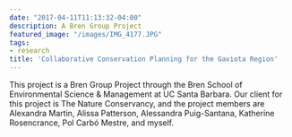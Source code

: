 ```yaml
---
date: "2017-04-11T11:13:32-04:00"
description: A Bren Group Project
featured_image: "/images/IMG_4177.JPG"
tags: 
- research
title: 'Collaborative Conservation Planning for the Gaviota Region'
---
```


This project is a Bren Group Project through the Bren School of Environmental Science & Management at UC Santa Barbara. Our client for this project is The Nature Conservancy, and the project members are Alexandra Martin, Alissa Patterson, Alessandra Puig-Santana, Katherine Rosencrance, Pol Carbó Mestre, and myself. 